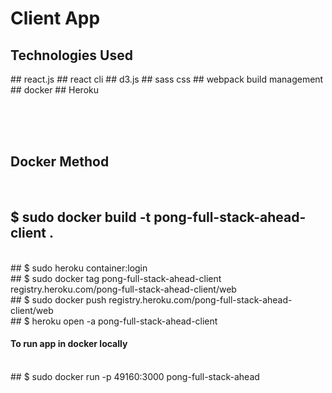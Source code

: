 <h1>Client App</h1>

<h2>Technologies Used</h2>
  ## react.js
  ## react cli
  ## d3.js
  ## sass css
  ## webpack build management
  ## docker
  ## Heroku

<br><br><br>

<h2>Docker Method</h2>

<br>

  ## $ sudo docker build -t pong-full-stack-ahead-client .
  <br>
  ## $ sudo heroku container:login
  <br>
  ## $ sudo docker tag pong-full-stack-ahead-client registry.heroku.com/pong-full-stack-ahead-client/web
  <br>
  ## $ sudo docker push registry.heroku.com/pong-full-stack-ahead-client/web
  <br>
  ## $ heroku open -a pong-full-stack-ahead-client

  <h4>To run app in docker locally</h4>
  <br>
  ## $ sudo docker run -p 49160:3000  pong-full-stack-ahead

<br><br><br>
